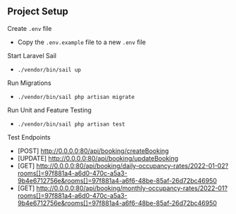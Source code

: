 ## Project Setup


Create `.env` file

- Copy the `.env.example` file to a new `.env` file

Start Laravel Sail

- `./vendor/bin/sail up`

Run Migrations

- `./vendor/bin/sail php artisan migrate`

Run Unit and Feature Testing

- `./vendor/bin/sail php artisan test`

Test Endpoints

- [POST] http://0.0.0.0:80/api/booking/createBooking
- [UPDATE] http://0.0.0.0:80/api/booking/updateBooking
- [GET] http://0.0.0.0:80/api/booking/daily-occupancy-rates/2022-01-02?rooms[]=97f881a4-a6d0-470c-a5a3-9b4e6712756e&rooms[]=97f881a4-a6f6-48be-85af-26d72bc46950
- [GET] http://0.0.0.0:80/api/booking/monthly-occupancy-rates/2022-01?rooms[]=97f881a4-a6d0-470c-a5a3-9b4e6712756e&rooms[]=97f881a4-a6f6-48be-85af-26d72bc46950
